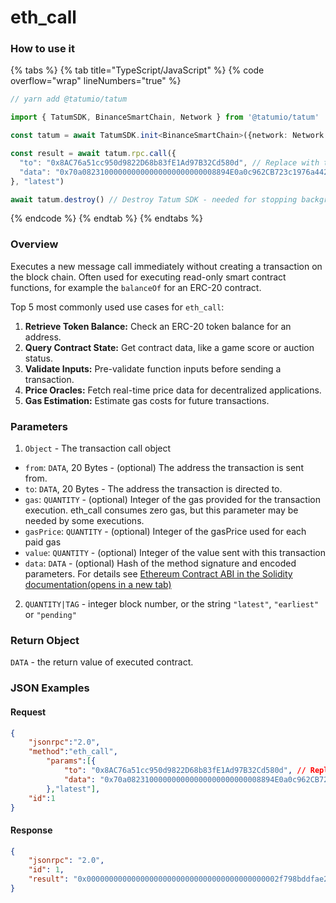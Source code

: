 # eth\_call

### How to use it

{% tabs %}
{% tab title="TypeScript/JavaScript" %}
{% code overflow="wrap" lineNumbers="true" %}
```typescript
// yarn add @tatumio/tatum

import { TatumSDK, BinanceSmartChain, Network } from '@tatumio/tatum'

const tatum = await TatumSDK.init<BinanceSmartChain>({network: Network.BINANCE_SMART_CHAIN})

const result = await tatum.rpc.call({
  "to": "0x8AC76a51cc950d9822D68b83fE1Ad97B32Cd580d", // Replace with the ERC-20 token contract address
  "data": "0x70a082310000000000000000000000008894E0a0c962CB723c1976a4421c95949bE2D4E3" // The function signature for balanceOf(address), followed by the address tokens
}, "latest")

await tatum.destroy() // Destroy Tatum SDK - needed for stopping background jobs
```
{% endcode %}
{% endtab %}
{% endtabs %}

### Overview

Executes a new message call immediately without creating a transaction on the block chain. Often used for executing read-only smart contract functions, for example the `balanceOf` for an ERC-20 contract.

Top 5 most commonly used use cases for `eth_call`:

1. **Retrieve Token Balance:** Check an ERC-20 token balance for an address.
2. **Query Contract State:** Get contract data, like a game score or auction status.
3. **Validate Inputs:** Pre-validate function inputs before sending a transaction.
4. **Price Oracles:** Fetch real-time price data for decentralized applications.
5. **Gas Estimation:** Estimate gas costs for future transactions.

### **Parameters**

1. `Object` - The transaction call object

* `from`: `DATA`, 20 Bytes - (optional) The address the transaction is sent from.
* `to`: `DATA`, 20 Bytes - The address the transaction is directed to.
* `gas`: `QUANTITY` - (optional) Integer of the gas provided for the transaction execution. eth\_call consumes zero gas, but this parameter may be needed by some executions.
* `gasPrice`: `QUANTITY` - (optional) Integer of the gasPrice used for each paid gas
* `value`: `QUANTITY` - (optional) Integer of the value sent with this transaction
* `data`: `DATA` - (optional) Hash of the method signature and encoded parameters. For details see [Ethereum Contract ABI in the Solidity documentation(opens in a new tab)](https://docs.soliditylang.org/en/latest/abi-spec.html)

2. `QUANTITY|TAG` - integer block number, or the string `"latest"`, `"earliest"` or `"pending"`
### Return Object

`DATA` - the return value of executed contract.

### JSON Examples

#### Request

```json
{
    "jsonrpc":"2.0",
    "method":"eth_call",
        "params":[{
            "to": "0x8AC76a51cc950d9822D68b83fE1Ad97B32Cd580d", // Replace with the ERC-20 token contract address in this case USDC on Binance Smart Chain
            "data": "0x70a082310000000000000000000000008894E0a0c962CB723c1976a4421c95949bE2D4E3" // The function signature for balanceOf(address), followed by the address to query in this case holder of USDC tokens
        },"latest"],
    "id":1
}
```

#### Response

```json
{
    "jsonrpc": "2.0",
    "id": 1,
    "result": "0x0000000000000000000000000000000000000000002f798bddfae24274770b92"
}
```
